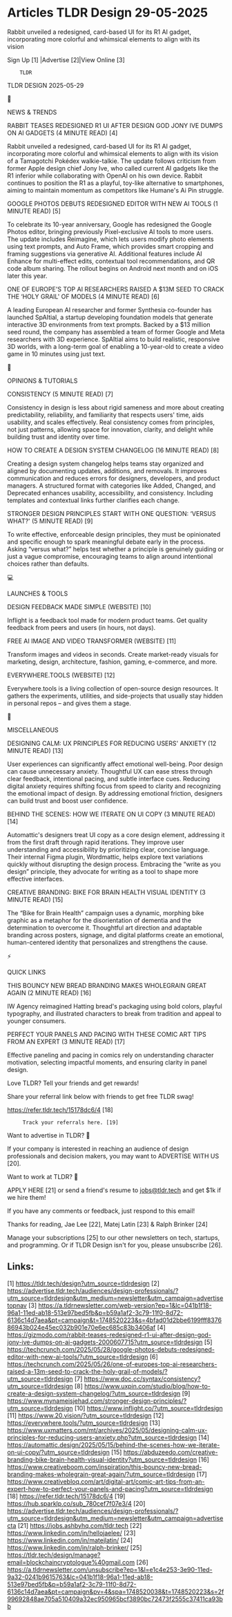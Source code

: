 # Articles TLDR Design 29-05-2025

Rabbit unveiled a redesigned, card-based UI for its R1 AI gadget,
incorporating more colorful and whimsical elements to align with its
vision ‌ ‌ ‌ ‌ ‌ ‌ ‌ ‌ ‌ ‌ ‌ ‌ ‌ ‌ ‌ ‌ ‌ ‌ ‌ ‌ ‌ ‌ ‌ ‌ ‌ ‌  ‌ ‌ ‌ ‌ ‌ ‌ ‌ ‌ ‌ ‌ ‌ ‌ ‌ ‌ ‌ ‌ ‌ ‌ ‌ ‌ ‌ ‌ ‌ ‌ ‌ ‌ 


 Sign Up [1] |Advertise [2]|View Online [3] 

		TLDR 

TLDR DESIGN 2025-05-29

📱 

NEWS & TRENDS

 RABBIT TEASES REDESIGNED R1 UI AFTER DESIGN GOD JONY IVE DUMPS ON AI
GADGETS (4 MINUTE READ) [4] 

 Rabbit unveiled a redesigned, card-based UI for its R1 AI gadget,
incorporating more colorful and whimsical elements to align with its
vision of a Tamagotchi Pokédex walkie-talkie. The update follows
criticism from former Apple design chief Jony Ive, who called current
AI gadgets like the R1 inferior while collaborating with OpenAI on his
own device. Rabbit continues to position the R1 as a playful, toy-like
alternative to smartphones, aiming to maintain momentum as competitors
like Humane's Ai Pin struggle. 

 GOOGLE PHOTOS DEBUTS REDESIGNED EDITOR WITH NEW AI TOOLS (1 MINUTE
READ) [5] 

 To celebrate its 10-year anniversary, Google has redesigned the
Google Photos editor, bringing previously Pixel-exclusive AI tools to
more users. The update includes Reimagine, which lets users modify
photo elements using text prompts, and Auto Frame, which provides
smart cropping and framing suggestions via generative AI. Additional
features include AI Enhance for multi-effect edits, contextual tool
recommendations, and QR code album sharing. The rollout begins on
Android next month and on iOS later this year. 

 ONE OF EUROPE'S TOP AI RESEARCHERS RAISED A $13M SEED TO CRACK THE
‘HOLY GRAIL' OF MODELS (4 MINUTE READ) [6] 

 A leading European AI researcher and former Synthesia co-founder has
launched SpAItial, a startup developing foundation models that
generate interactive 3D environments from text prompts. Backed by a
$13 million seed round, the company has assembled a team of former
Google and Meta researchers with 3D experience. SpAItial aims to build
realistic, responsive 3D worlds, with a long-term goal of enabling a
10-year-old to create a video game in 10 minutes using just text. 

🚀 

OPINIONS & TUTORIALS

 CONSISTENCY (5 MINUTE READ) [7] 

 Consistency in design is less about rigid sameness and more about
creating predictability, reliability, and familiarity that respects
users' time, aids usability, and scales effectively. Real consistency
comes from principles, not just patterns, allowing space for
innovation, clarity, and delight while building trust and identity
over time. 

 HOW TO CREATE A DESIGN SYSTEM CHANGELOG (16 MINUTE READ) [8] 

 Creating a design system changelog helps teams stay organized and
aligned by documenting updates, additions, and removals. It improves
communication and reduces errors for designers, developers, and
product managers. A structured format with categories like Added,
Changed, and Deprecated enhances usability, accessibility, and
consistency. Including templates and contextual links further
clarifies each change. 

 STRONGER DESIGN PRINCIPLES START WITH ONE QUESTION: ‘VERSUS WHAT?'
(5 MINUTE READ) [9] 

 To write effective, enforceable design principles, they must be
opinionated and specific enough to spark meaningful debate early in
the process. Asking “versus what?” helps test whether a principle
is genuinely guiding or just a vague compromise, encouraging teams to
align around intentional choices rather than defaults. 

💻 

LAUNCHES & TOOLS

 DESIGN FEEDBACK MADE SIMPLE (WEBSITE) [10] 

 Inflight is a feedback tool made for modern product teams. Get
quality feedback from peers and users (in hours, not days). 

 FREE AI IMAGE AND VIDEO TRANSFORMER (WEBSITE) [11] 

 Transform images and videos in seconds. Create market-ready visuals
for marketing, design, architecture, fashion, gaming, e-commerce, and
more. 

 EVERYWHERE.TOOLS (WEBSITE) [12] 

 Everywhere.tools is a living collection of open-source design
resources. It gathers the experiments, utilities, and side-projects
that usually stay hidden in personal repos – and gives them a stage.


🎁 

MISCELLANEOUS

 DESIGNING CALM: UX PRINCIPLES FOR REDUCING USERS' ANXIETY (12 MINUTE
READ) [13] 

 User experiences can significantly affect emotional well-being. Poor
design can cause unnecessary anxiety. Thoughtful UX can ease stress
through clear feedback, intentional pacing, and subtle interface cues.
Reducing digital anxiety requires shifting focus from speed to clarity
and recognizing the emotional impact of design. By addressing
emotional friction, designers can build trust and boost user
confidence. 

 BEHIND THE SCENES: HOW WE ITERATE ON UI COPY (3 MINUTE READ) [14] 

 Automattic's designers treat UI copy as a core design element,
addressing it from the first draft through rapid iterations. They
improve user understanding and accessibility by prioritizing clear,
concise language. Their internal Figma plugin, Wordmattic, helps
explore text variations quickly without disrupting the design process.
Embracing the “write as you design” principle, they advocate for
writing as a tool to shape more effective interfaces. 

 CREATIVE BRANDING: BIKE FOR BRAIN HEALTH VISUAL IDENTITY (3 MINUTE
READ) [15] 

 The “Bike for Brain Health” campaign uses a dynamic, morphing
bike graphic as a metaphor for the disorientation of dementia and the
determination to overcome it. Thoughtful art direction and adaptable
branding across posters, signage, and digital platforms create an
emotional, human-centered identity that personalizes and strengthens
the cause. 

⚡ 

QUICK LINKS

 THIS BOUNCY NEW BREAD BRANDING MAKES WHOLEGRAIN GREAT AGAIN (2 MINUTE
READ) [16] 

 IW Agency reimagined Hatting bread's packaging using bold colors,
playful typography, and illustrated characters to break from tradition
and appeal to younger consumers. 

 PERFECT YOUR PANELS AND PACING WITH THESE COMIC ART TIPS FROM AN
EXPERT (3 MINUTE READ) [17] 

 Effective paneling and pacing in comics rely on understanding
character motivation, selecting impactful moments, and ensuring
clarity in panel design. 

Love TLDR? Tell your friends and get rewards!

 Share your referral link below with friends to get free TLDR swag! 

 https://refer.tldr.tech/15178dc6/4 [18] 

		 Track your referrals here. [19] 

Want to advertise in TLDR? 📰

 If your company is interested in reaching an audience of design
professionals and decision makers, you may want to ADVERTISE WITH US
[20]. 

Want to work at TLDR? 💼

 APPLY HERE [21] or send a friend's resume to jobs@tldr.tech and get
$1k if we hire them! 

 If you have any comments or feedback, just respond to this email! 

Thanks for reading, 
Jae Lee [22], Matej Latin [23] & Ralph Brinker [24] 

 Manage your subscriptions [25] to our other newsletters on tech,
startups, and programming. Or if TLDR Design isn't for you, please
unsubscribe [26]. 

 

Links:
------
[1] https://tldr.tech/design?utm_source=tldrdesign
[2] https://advertise.tldr.tech/audiences/design-professionals/?utm_source=tldrdesign&utm_medium=newsletter&utm_campaign=advertisetopnav
[3] https://a.tldrnewsletter.com/web-version?ep=1&lc=041b1f18-96a1-11ed-ab18-513e97bed5fb&p=b59a1af2-3c79-11f0-8d72-6136c14d7aea&pt=campaign&t=1748520223&s=4bfad01d2bbe6199fff837686943b024e45ec032b901e70e6ec685c83b3406af
[4] https://gizmodo.com/rabbit-teases-redesigned-r1-ui-after-design-god-jony-ive-dumps-on-ai-gadgets-2000607715?utm_source=tldrdesign
[5] https://techcrunch.com/2025/05/28/google-photos-debuts-redesigned-editor-with-new-ai-tools/?utm_source=tldrdesign
[6] https://techcrunch.com/2025/05/26/one-of-europes-top-ai-researchers-raised-a-13m-seed-to-crack-the-holy-grail-of-models/?utm_source=tldrdesign
[7] https://www.doc.cc/syntax/consistency?utm_source=tldrdesign
[8] https://www.uxpin.com/studio/blog/how-to-create-a-design-system-changelog/?utm_source=tldrdesign
[9] https://www.mynameisjehad.com/stronger-design-principles/?utm_source=tldrdesign
[10] https://www.inflight.co/?utm_source=tldrdesign
[11] https://www.20.vision/?utm_source=tldrdesign
[12] https://everywhere.tools/?utm_source=tldrdesign
[13] https://www.uxmatters.com/mt/archives/2025/05/designing-calm-ux-principles-for-reducing-users-anxiety.php?utm_source=tldrdesign
[14] https://automattic.design/2025/05/15/behind-the-scenes-how-we-iterate-on-ui-copy/?utm_source=tldrdesign
[15] https://abduzeedo.com/creative-branding-bike-brain-health-visual-identity?utm_source=tldrdesign
[16] https://www.creativeboom.com/inspiration/this-bouncy-new-bread-branding-makes-wholegrain-great-again/?utm_source=tldrdesign
[17] https://www.creativebloq.com/art/digital-art/comic-art-tips-from-an-expert-how-to-perfect-your-panels-and-pacing?utm_source=tldrdesign
[18] https://refer.tldr.tech/15178dc6/4
[19] https://hub.sparklp.co/sub_780cef7f07e3/4
[20] https://advertise.tldr.tech/audiences/design-professionals/?utm_source=tldrdesign&utm_medium=newsletter&utm_campaign=advertisecta
[21] https://jobs.ashbyhq.com/tldr.tech
[22] https://www.linkedin.com/in/hellojaelee/
[23] https://www.linkedin.com/in/matejlatin/
[24] https://www.linkedin.com/in/ralph-brinker/
[25] https://tldr.tech/design/manage?email=blockchaincryptologue%40gmail.com
[26] https://a.tldrnewsletter.com/unsubscribe?ep=1&l=e1c4e253-3e90-11ed-9a32-0241b9615763&lc=041b1f18-96a1-11ed-ab18-513e97bed5fb&p=b59a1af2-3c79-11f0-8d72-6136c14d7aea&pt=campaign&pv=4&spa=1748520038&t=1748520223&s=2f99692848ae705a510409a32ec950965bcf3890bc72473f2555c37411ca93bb